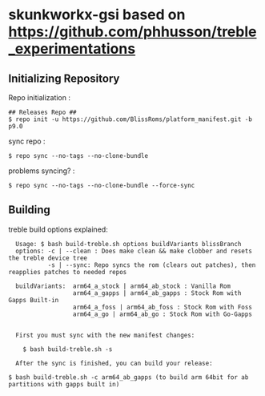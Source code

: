 # skunkworkx-gsi based on https://github.com/phhusson/treble_experimentations

Initializing Repository
-----------------------

Repo initialization :
    
    ## Releases Repo ##
    $ repo init -u https://github.com/BlissRoms/platform_manifest.git -b p9.0

sync repo :

    $ repo sync --no-tags --no-clone-bundle
    
problems syncing? :

    $ repo sync --no-tags --no-clone-bundle --force-sync

Building
--------
treble build options explained:

      Usage: $ bash build-treble.sh options buildVariants blissBranch
      options: -c | --clean : Does make clean && make clobber and resets the treble device tree
               -s | --sync: Repo syncs the rom (clears out patches), then reapplies patches to needed repos
      
      buildVariants:  arm64_a_stock | arm64_ab_stock : Vanilla Rom
                      arm64_a_gapps | arm64_ab_gapps : Stock Rom with Gapps Built-in
                      arm64_a_foss | arm64_ab_foss : Stock Rom with Foss
                      arm64_a_go | arm64_ab_go : Stock Rom with Go-Gapps
     
      
      First you must sync with the new manifest changes:
      
		$ bash build-treble.sh -s
      
      After the sync is finished, you can build your release:
      
    $ bash build-treble.sh -c arm64_ab_gapps (to build arm 64bit for ab partitions with gapps built in)
